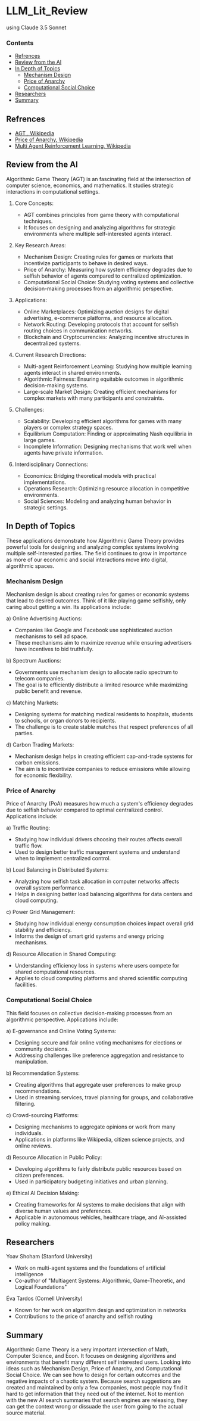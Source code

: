 # LLM_Lit_Review
using Claude 3.5 Sonnet
### Contents
- [Refrences](#refrences)
- [Review from the AI](#review-from-the-ai)
- [In Depth of Topics](#in-depth-of-topics)
  - [Mechanism Design](#mechanism-design)
  - [Price of Anarchy](#price-of-anarchy)
  - [Computational Social Choice](#computational-social-choice)
- [Researchers](#researchers)
- [Summary](#summary)
## Refrences
- [AGT , Wikipedia](https://en.wikipedia.org/wiki/Algorithmic_game_theory)
- [Price of Anarchy, Wikipedia](https://en.wikipedia.org/wiki/Price_of_anarchy)
- [Multi Agent Reinforcement Learning, Wikipedia](https://en.wikipedia.org/wiki/Multi-agent_reinforcement_learning)

## Review from the AI
Algorithmic Game Theory (AGT) is an fascinating field at the intersection of computer science, economics, and mathematics. It studies strategic interactions in computational settings.

1. Core Concepts:
   - AGT combines principles from game theory with computational techniques.
   - It focuses on designing and analyzing algorithms for strategic environments where multiple self-interested agents interact.

2. Key Research Areas:
   - Mechanism Design: Creating rules for games or markets that incentivize participants to behave in desired ways.
   - Price of Anarchy: Measuring how system efficiency degrades due to selfish behavior of agents compared to centralized optimization.
   - Computational Social Choice: Studying voting systems and collective decision-making processes from an algorithmic perspective.

3. Applications:
   - Online Marketplaces: Optimizing auction designs for digital advertising, e-commerce platforms, and resource allocation.
   - Network Routing: Developing protocols that account for selfish routing choices in communication networks.
   - Blockchain and Cryptocurrencies: Analyzing incentive structures in decentralized systems.

4. Current Research Directions:
   - Multi-agent Reinforcement Learning: Studying how multiple learning agents interact in shared environments.
   - Algorithmic Fairness: Ensuring equitable outcomes in algorithmic decision-making systems.
   - Large-scale Market Design: Creating efficient mechanisms for complex markets with many participants and constraints.

5. Challenges:
   - Scalability: Developing efficient algorithms for games with many players or complex strategy spaces.
   - Equilibrium Computation: Finding or approximating Nash equilibria in large games.
   - Incomplete Information: Designing mechanisms that work well when agents have private information.

6. Interdisciplinary Connections:
   - Economics: Bridging theoretical models with practical implementations.
   - Operations Research: Optimizing resource allocation in competitive environments.
   - Social Sciences: Modeling and analyzing human behavior in strategic settings.
## In Depth of Topics

These applications demonstrate how Algorithmic Game Theory provides powerful tools for designing and analyzing complex systems involving multiple self-interested parties. The field continues to grow in importance as more of our economic and social interactions move into digital, algorithmic spaces.

### Mechanism Design

Mechanism design is about creating rules for games or economic systems that lead to desired outcomes. Think of it like playing game selfishly, only caring about getting a win.  Its applications include:

a) Online Advertising Auctions:
   - Companies like Google and Facebook use sophisticated auction mechanisms to sell ad space.
   - These mechanisms aim to maximize revenue while ensuring advertisers have incentives to bid truthfully.

b) Spectrum Auctions:
   - Governments use mechanism design to allocate radio spectrum to telecom companies.
   - The goal is to efficiently distribute a limited resource while maximizing public benefit and revenue.

c) Matching Markets:
   - Designing systems for matching medical residents to hospitals, students to schools, or organ donors to recipients.
   - The challenge is to create stable matches that respect preferences of all parties.

d) Carbon Trading Markets:
   - Mechanism design helps in creating efficient cap-and-trade systems for carbon emissions.
   - The aim is to incentivize companies to reduce emissions while allowing for economic flexibility.

### Price of Anarchy

Price of Anarchy (PoA) measures how much a system's efficiency degrades due to selfish behavior compared to optimal centralized control. Applications include:

a) Traffic Routing:
   - Studying how individual drivers choosing their routes affects overall traffic flow.
   - Used to design better traffic management systems and understand when to implement centralized control.

b) Load Balancing in Distributed Systems:
   - Analyzing how selfish task allocation in computer networks affects overall system performance.
   - Helps in designing better load balancing algorithms for data centers and cloud computing.

c) Power Grid Management:
   - Studying how individual energy consumption choices impact overall grid stability and efficiency.
   - Informs the design of smart grid systems and energy pricing mechanisms.

d) Resource Allocation in Shared Computing:
   - Understanding efficiency loss in systems where users compete for shared computational resources.
   - Applies to cloud computing platforms and shared scientific computing facilities.

### Computational Social Choice

This field focuses on collective decision-making processes from an algorithmic perspective. Applications include:

a) E-governance and Online Voting Systems:
   - Designing secure and fair online voting mechanisms for elections or community decisions.
   - Addressing challenges like preference aggregation and resistance to manipulation.

b) Recommendation Systems:
   - Creating algorithms that aggregate user preferences to make group recommendations.
   - Used in streaming services, travel planning for groups, and collaborative filtering.

c) Crowd-sourcing Platforms:
   - Designing mechanisms to aggregate opinions or work from many individuals.
   - Applications in platforms like Wikipedia, citizen science projects, and online reviews.

d) Resource Allocation in Public Policy:
   - Developing algorithms to fairly distribute public resources based on citizen preferences.
   - Used in participatory budgeting initiatives and urban planning.

e) Ethical AI Decision Making:
   - Creating frameworks for AI systems to make decisions that align with diverse human values and preferences.
   - Applicable in autonomous vehicles, healthcare triage, and AI-assisted policy making.

## Researchers

Yoav Shoham (Stanford University)
- Work on multi-agent systems and the foundations of artificial intelligence
- Co-author of "Multiagent Systems: Algorithmic, Game-Theoretic, and Logical Foundations"

Éva Tardos (Cornell University)
- Known for her work on algorithm design and optimization in networks
- Contributions to the price of anarchy and selfish routing

## Summary
Algorithmic Game Theory is a very important intersection of Math, Computer Science, and Econ. It focuses on designing algorithms and environments that benefit many different self interested users.
Looking into ideas such as Mechanism Design, Price of Anarchy, and Computational Social Choice. We can see how to design for certain outcomes and the negative impacts of a chaotic system.
Because search suggestions are created and maintained by only a few companies, most people may find it hard to get information that they need out of the internet. Not to mention with the new AI search summaries that search engines are releasing, they can get the context wrong or dissuade the user from going to the actual source material.
